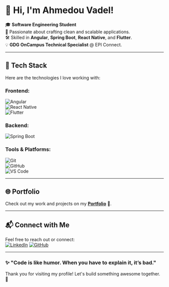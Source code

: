 # 👋 Hi, I'm Ahmedou Vadel!

🎓 **Software Engineering Student**  
🌟 Passionate about crafting clean and scalable applications.  
🛠️ Skilled in **Angular**, **Spring Boot**, **React Native**, and **Flutter**.  
💡 **GDG OnCampus Technical Specialist** @ EPI Connect.  

---

## 🚀 Tech Stack
Here are the technologies I love working with:  

### Frontend:
![Angular](https://img.shields.io/badge/Angular-DD0031?style=for-the-badge&logo=angular&logoColor=white)  
![React Native](https://img.shields.io/badge/React%20Native-61DAFB?style=for-the-badge&logo=react&logoColor=black)  
![Flutter](https://img.shields.io/badge/Flutter-02569B?style=for-the-badge&logo=flutter&logoColor=white)

### Backend:
![Spring Boot](https://img.shields.io/badge/Spring%20Boot-6DB33F?style=for-the-badge&logo=spring&logoColor=white)  

### Tools & Platforms:
![Git](https://img.shields.io/badge/Git-F05032?style=for-the-badge&logo=git&logoColor=white)  
![GitHub](https://img.shields.io/badge/GitHub-181717?style=for-the-badge&logo=github&logoColor=white)  
![VS Code](https://img.shields.io/badge/Visual%20Studio%20Code-007ACC?style=for-the-badge&logo=visual-studio-code&logoColor=white)

---

## 🌐 Portfolio
Check out my work and projects on my [**Portfolio**](https://protfolio-ten-ecru.vercel.app/) 🌟.

---

## 📬 Connect with Me
Feel free to reach out or connect:  
[![LinkedIn](https://img.shields.io/badge/LinkedIn-0A66C2?style=for-the-badge&logo=linkedin&logoColor=white)]([https://www.linkedin.com](https://www.linkedin.com/in/ahmedou-vadel-346bb6231/))  
[![GitHub](https://img.shields.io/badge/GitHub-181717?style=for-the-badge&logo=github&logoColor=white)](https://github.com/AhmedouVadel)

---

### ✨ "Code is like humor. When you have to explain it, it’s bad."  
Thank you for visiting my profile! Let's build something awesome together. 🚀

